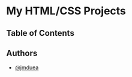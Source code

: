 
# My HTML/CSS Projects


## Table of Contents

## Authors

- [@jmduea](https://www.github.com/jmduea)

